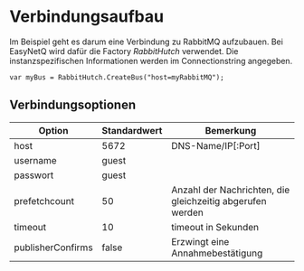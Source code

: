 # Verbindungsaufbau
Im Beispiel geht es darum eine Verbindung zu RabbitMQ aufzubauen. Bei EasyNetQ wird dafür die Factory _RabbitHutch_ verwendet. Die instanzspezifischen Informationen werden im Connectionstring angegeben.

    var myBus = RabbitHutch.CreateBus("host=myRabbitMQ");

## Verbindungsoptionen
Option | Standardwert | Bemerkung 
------------ | ------------- | -------------
host | 5672 | DNS-Name/IP[:Port]
username | guest |
passwort | guest |
prefetchcount | 50 | Anzahl der Nachrichten, die gleichzeitig abgerufen werden
timeout | 10 | timeout in Sekunden
publisherConfirms | false | Erzwingt eine Annahmebestätigung
